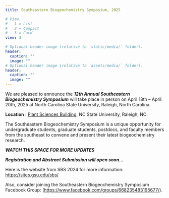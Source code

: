 ```yaml
---
title: Southeastern Biogeochemistry Symposium, 2025

# View.
#   1 = List
#   2 = Compact
#   3 = Card
view: 3

# Optional header image (relative to `static/media/` folder).
header:
  caption: ""
  image: ""
# Optional header image (relative to `assets/media/` folder).
header:
  caption: ""
  image: ""
---
```


 
We are pleased to announce the ***12th Annual Southeastern Biogeochemistry Symposium*** will take place in person on April 18th – April 20th, 2025 at North Carolina State University, Raleigh, North Carolina. 

**Location** : [Plant Sciences Building](https://cals.ncsu.edu/psi/psb/), NC State University, Raleigh, NC. 

The Southeastern Biogeochemistry Symposium is a unique opportunity for undergraduate students, graduate students, postdocs, and faculty members from the southeast to convene and present their latest biogeochemistry research.

***WATCH THIS SPACE FOR MORE UPDATES***

***Registration and Abstract Submission will open soon...***

Here is the website from SBS 2024 for more information:  https://sites.gsu.edu/sbs/

Also, consider joining the Southeastern Biogeochemistry Symposium Facebook Group:  (https://www.facebook.com/groups/668235483195677/). 

